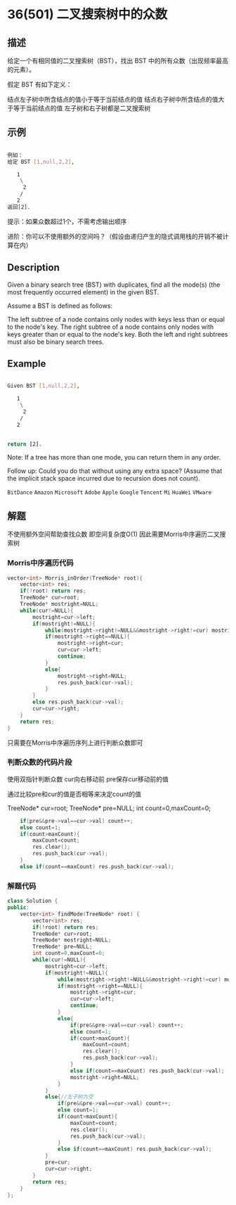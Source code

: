 # 36(501) 二叉搜索树中的众数

## 描述

给定一个有相同值的二叉搜索树（BST），找出 BST 中的所有众数（出现频率最高的元素）。

假定 BST 有如下定义：

结点左子树中所含结点的值小于等于当前结点的值
结点右子树中所含结点的值大于等于当前结点的值
左子树和右子树都是二叉搜索树


## 示例

```bash 

例如：
给定 BST [1,null,2,2],

   1
    \
     2
    /
   2
返回[2].

```

提示：如果众数超过1个，不需考虑输出顺序

进阶：你可以不使用额外的空间吗？（假设由递归产生的隐式调用栈的开销不被计算在内）

## Description



Given a binary search tree (BST) with duplicates, find all the mode(s) (the most frequently occurred element) in the given BST.

Assume a BST is defined as follows:

The left subtree of a node contains only nodes with keys less than or equal to the node's key.
The right subtree of a node contains only nodes with keys greater than or equal to the node's key.
Both the left and right subtrees must also be binary search trees.


## Example

```bash

Given BST [1,null,2,2],

   1
    \
     2
    /
   2
 

return [2].

```

Note: If a tree has more than one mode, you can return them in any order.

Follow up: Could you do that without using any extra space? (Assume that the implicit stack space incurred due to recursion does not count).

`BitDance` `Amazon` `Microsoft` `Adobe` `Apple` `Google` `Tencent` `Mi` `HuaWei` `VMware`

## 解题

不使用额外空间帮助查找众数 即空间复杂度O(1) 因此需要Morris中序遍历二叉搜索树

### Morris中序遍历代码
```C++
vector<int> Morris_inOrder(TreeNode* root){
    vector<int> res;
    if(!root) return res;
    TreeNode* cur=root;
    TreeNode* mostright=NULL;
    while(cur!=NULL){
        mostright=cur->left;
        if(mostright!=NULL){
            while(mostright->right!=NULL&&mostright->right!=cur) mostright=mostright->right;
            if(mostright->right==NULL){
                mostright->right=cur;
                cur=cur->left;
                continue;
            }
            else{
                mostright->right=NULL;
                res.push_back(cur->val);
            }
        }
        else res.push_back(cur->val);
        cur=cur->right;
    }
    return res;
}
```

只需要在Morris中序遍历序列上进行判断众数即可

### 判断众数的代码片段

使用双指针判断众数 cur向右移动前 pre保存cur移动前的值 

通过比较pre和cur的值是否相等来决定count的值

TreeNode* cur=root;
TreeNode* pre=NULL;
int count=0,maxCount=0;

```C++
    if(pre&&pre->val==cur->val) count++;
    else count=1;
    if(count>maxCount){
        maxCount=count;
        res.clear();
        res.push_back(cur->val);
    }
    else if(count==maxCount) res.push_back(cur->val);
```

### 解题代码

```C++
class Solution {
public:
    vector<int> findMode(TreeNode* root) {
        vector<int> res;
        if(!root) return res;
        TreeNode* cur=root;
        TreeNode* mostright=NULL;
        TreeNode* pre=NULL;
        int count=0,maxCount=0;
        while(cur!=NULL){
            mostright=cur->left;
            if(mostright!=NULL){
                while(mostright->right!=NULL&&mostright->right!=cur) mostright=mostright->right;
                if(mostright->right==NULL){
                    mostright->right=cur;
                    cur=cur->left;
                    continue;
                }
                else{
                    if(pre&&pre->val==cur->val) count++;
                    else count=1;
                    if(count>maxCount){
                        maxCount=count;
                        res.clear();
                        res.push_back(cur->val);
                    }
                    else if(count==maxCount) res.push_back(cur->val);
                    mostright->right=NULL;
                }
            }
            else{//左子树为空
                if(pre&&pre->val==cur->val) count++;
                else count=1;
                if(count>maxCount){
                    maxCount=count;
                    res.clear();
                    res.push_back(cur->val);
                }
                else if(count==maxCount) res.push_back(cur->val);
            }
            pre=cur;
            cur=cur->right;
        }
        return res;
    }
};
```